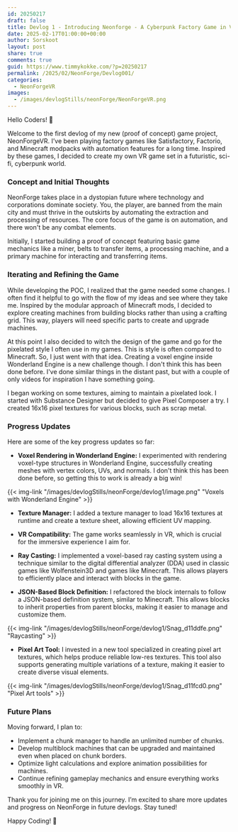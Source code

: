 ```yaml
---
id: 20250217
draft: false
title: Devlog 1 - Introducing Neonforge - A Cyberpunk Factory Game in VR
date: 2025-02-17T01:00:00+00:00
author: Sorskoot
layout: post
share: true
comments: true
guid: https://www.timmykokke.com/?p=20250217
permalink: /2025/02/NeonForge/Devlog001/
categories:
  - NeonForgeVR
images:
  - /images/devlogStills/neonForge/NeonForgeVR.png
---
```


Hello Coders! 👾

Welcome to the first devlog of my new (proof of concept) game project, NeonForgeVR. I’ve been playing factory games like Satisfactory, Factorio, and Minecraft modpacks with automation features for a long time. Inspired by these games, I decided to create my own VR game set in a futuristic, sci-fi, cyberpunk world.

### Concept and Initial Thoughts

NeonForge takes place in a dystopian future where technology and corporations dominate society. You, the player, are banned from the main city and must thrive in the outskirts by automating the extraction and processing of resources. The core focus of the game is on automation, and there won't be any combat elements.

Initially, I started building a proof of concept featuring basic game mechanics like a miner, belts to transfer items, a processing machine, and a primary machine for interacting and transferring items.

### Iterating and Refining the Game

While developing the POC, I realized that the game needed some changes. I often find it helpful to go with the flow of my ideas and see where they take me. Inspired by the modular approach of Minecraft mods, I decided to explore creating machines from building blocks rather than using a crafting grid. This way, players will need specific parts to create and upgrade machines.

At this point I also decided to witch the design of the game and go for the pixelated style I often use in my games. This is style is often compared to Minecraft. So, I just went with that idea. Creating a voxel engine inside Wonderland Engine is a new challenge though. I don't think this has been done before. I've done similar things in the distant past, but with a couple of only videos for inspiration I have something going.

I began working on some textures, aiming to maintain a pixelated look. I started with Substance Designer but decided to give Pixel Composer a try. I created 16x16 pixel textures for various blocks, such as scrap metal.

### Progress Updates

Here are some of the key progress updates so far:

- **Voxel Rendering in Wonderland Engine:** I experimented with rendering voxel-type structures in Wonderland Engine, successfully creating meshes with vertex colors, UVs, and normals. I don't think this has been done before, so getting this to work is already a big win!

{{< img-link "/images/devlogStills/neonForge/devlog1/image.png" "Voxels with Wonderland Engine" >}}

- **Texture Manager:** I added a texture manager to load 16x16 textures at runtime and create a texture sheet, allowing efficient UV mapping.

- **VR Compatibility:** The game works seamlessly in VR, which is crucial for the immersive experience I aim for.

- **Ray Casting:** I implemented a voxel-based ray casting system using a technique similar to the digital differential analyzer (DDA) used in classic games like Wolfenstein3D and games like Minecraft. This allows players to efficiently place and interact with blocks in the game.

- **JSON-Based Block Definition:** I refactored the block internals to follow a JSON-based definition system, similar to Minecraft. This allows blocks to inherit properties from parent blocks, making it easier to manage and customize them.

{{< img-link "/images/devlogStills/neonForge/devlog1/Snag_d11ddfe.png" "Raycasting" >}}

- **Pixel Art Tool:** I invested in a new tool specialized in creating pixel art textures, which helps produce reliable low-res textures. This tool also supports generating multiple variations of a texture, making it easier to create diverse visual elements.

{{< img-link "/images/devlogStills/neonForge/devlog1/Snag_d11fcd0.png" "Pixel Art tools" >}}

### Future Plans

Moving forward, I plan to:

- Implement a chunk manager to handle an unlimited number of chunks.
- Develop multiblock machines that can be upgraded and maintained even when placed on chunk borders.
- Optimize light calculations and explore animation possibilities for machines.
- Continue refining gameplay mechanics and ensure everything works smoothly in VR.

Thank you for joining me on this journey. I’m excited to share more updates and progress on NeonForge in future devlogs. Stay tuned!

Happy Coding! 🚀
